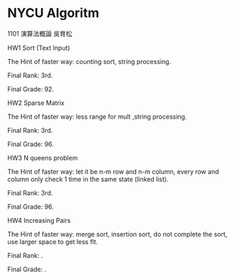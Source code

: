 # NYCU Algoritm

1101 演算法概論 吳育松

HW1 Sort (Text Input)

The Hint of faster way: counting sort, string processing.

Final Rank: 3rd.

Final Grade: 92.


HW2 Sparse Matrix

The Hint of faster way: less range for mult ,string processing.

Final Rank: 3rd.

Final Grade: 96.

HW3 N queens problem

The Hint of faster way: let it be n-m row and n-m column, every row and column only check 1 time in the same state (linked list).

Final Rank: 3rd.

Final Grade: 96.

HW4 Increasing Pairs

The Hint of faster way: merge sort, insertion sort, do not complete the sort, use larger space to get less flt.

Final Rank: .

Final Grade: .

